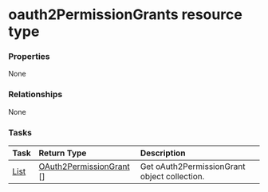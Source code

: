 # oauth2PermissionGrants resource type



### Properties
None

### Relationships
None


### Tasks

| Task		   | Return Type	|Description|
|:---------------|:--------|:----------|
|[List](../api/oauth2permissiongrant_list.md) | [OAuth2PermissionGrant](oauth2permissiongrant.md) [] |Get oAuth2PermissionGrant object collection. |

<!-- uuid: 0deb5555-2922-4fef-b5ee-12006139a012
2015-10-09 18:31:37 UTC -->